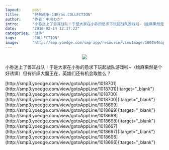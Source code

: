 ```yaml
---
layout:     post
title:      "兄弟战争-13Bros.COLLECTION"
author:     "作者：中川わか"
intro:      "小弥迷上了兽耳战队！于是大家在小弥的恳求下玩起战队游戏啦~（绘麻果然是个好诱饵）但有祈织大魔王在，英雄们还有机会取胜么？"
date:       "2018-02-14 12:17:22"
categories: "战争"
tags:       "COLLECTION"
image:      "http://smp.yoedge.com/smp-app/resource/viewImage/1000646appline.png"
---
```

<div style="text-align: center">
<p><img src="http://smp.yoedge.com/smp-app/resource/viewImage/1000646appline.png"/></p>
</div>
<p class="post-meta">
<span>小弥迷上了兽耳战队！于是大家在小弥的恳求下玩起战队游戏啦~（绘麻果然是个好诱饵）但有祈织大魔王在，英雄们还有机会取胜么？</span>
</p>
[http://smp3.yoedge.com/view/gotoAppLine/1018701](http://smp3.yoedge.com/view/gotoAppLine/1018701){:target="_blank"}
[http://smp3.yoedge.com/view/gotoAppLine/1018700](http://smp3.yoedge.com/view/gotoAppLine/1018700){:target="_blank"}
[http://smp3.yoedge.com/view/gotoAppLine/1018699](http://smp3.yoedge.com/view/gotoAppLine/1018699){:target="_blank"}
[http://smp3.yoedge.com/view/gotoAppLine/1018698](http://smp3.yoedge.com/view/gotoAppLine/1018698){:target="_blank"}
[http://smp3.yoedge.com/view/gotoAppLine/1018697](http://smp3.yoedge.com/view/gotoAppLine/1018697){:target="_blank"}
[http://smp3.yoedge.com/view/gotoAppLine/1018696](http://smp3.yoedge.com/view/gotoAppLine/1018696){:target="_blank"}


